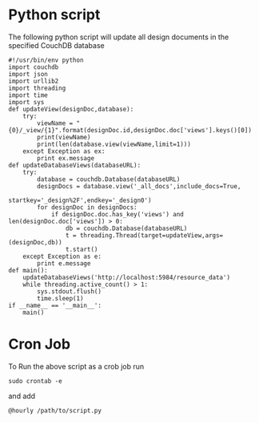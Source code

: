 # Python script

The following python script will update all design documents in the specified CouchDB database


    #!/usr/bin/env python
    import couchdb
    import json
    import urllib2
    import threading
    import time
    import sys
    def updateView(designDoc,database):
        try:
            viewName = "{0}/_view/{1}".format(designDoc.id,designDoc.doc['views'].keys()[0])
            print(viewName)
            print(len(database.view(viewName,limit=1)))
        except Exception as ex: 
            print ex.message    
    def updateDatabaseViews(databaseURL):
        try:
            database = couchdb.Database(databaseURL)
            designDocs = database.view('_all_docs',include_docs=True,
                                                            startkey='_design%2F',endkey='_design0')
            for designDoc in designDocs:                        
                if designDoc.doc.has_key('views') and len(designDoc.doc['views']) > 0:
                    db = couchdb.Database(databaseURL)
                    t = threading.Thread(target=updateView,args=(designDoc,db))
                    t.start()
        except Exception as e:
            print e.message
    def main():
        updateDatabaseViews('http://localhost:5984/resource_data')
        while threading.active_count() > 1:
            sys.stdout.flush()
            time.sleep(1)
    if __name__ == '__main__':
        main()
# Cron Job

To Run the above script as a crob job run 

    sudo crontab -e

and add
       
    @hourly /path/to/script.py
